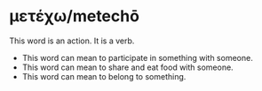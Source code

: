 # μετέχω/metechō
This word is an action. It is a verb.
* This word can mean to participate in something with someone.
* This word can mean to share and eat food with someone.
* This word can mean to belong to something.
